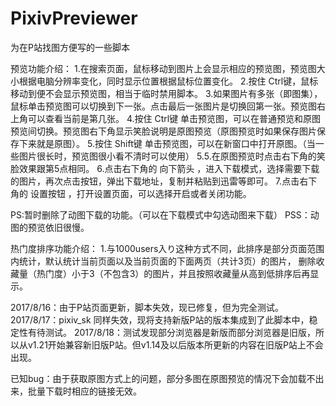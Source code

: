 # PixivPreviewer
为在P站找图方便写的一些脚本

预览功能介绍：
1.在搜索页面，鼠标移动到图片上会显示相应的预览图，预览图大小根据电脑分辨率变化，同时显示位置根据鼠标位置变化。
2.按住 Ctrl键，鼠标移动到便不会显示预览图，相当于临时禁用脚本。
3.如果图片有多张（即图集），鼠标单击预览图可以切换到下一张。点击最后一张图片是切换回第一张。预览图右上角可以查看当前是第几张。
4.按住 Ctrl键 单击预览图，可以在普通预览和原图预览间切换。预览图右下角显示笑脸说明是原图预览（原图预览时如果保存图片保存下来就是原图）。
5.按住 Shift键 单击预览图，可以在新窗口中打开原图。（当一些图片很长时，预览图很小看不清时可以使用）
5.5.在原图预览时点击右下角的笑脸效果跟第5点相同。
6.点击右下角的 向下箭头 ，进入下载模式，选择需要下载的图片，再次点击按钮，弹出下载地址，复制并粘贴到迅雷等即可。
7.点击右下角的 设置按钮 ，打开设置页面，可以选择开启或者关闭功能。

PS:暂时删除了动图下载的功能。（可以在下载模式中勾选动图来下载）
PSS：动图的预览依旧很慢。

热门度排序功能介绍：
1.与1000users入り这种方式不同，此排序是部分页面范围内统计，默认统计当前页面以及当前页面的下面两页（共计3页）的图片，
删除收藏量（热门度）小于3（不包含3）的图片，并且按照收藏量从高到低排序后再显示。

2017/8/16：由于P站页面更新，脚本失效，现已修复，但为完全测试。
2017/8/17：pixiv_sk 同样失效，现将支持新版P站的版本集成到了此脚本中，稳定性有待测试。
2017/8/18：测试发现部分浏览器是新版而部分浏览器是旧版，所以从v1.21开始兼容新旧版P站。但v1.14及以后版本所更新的内容在旧版P站上不会出现。

已知bug：由于获取原图方式上的问题，部分多图在原图预览的情况下会加载不出来，批量下载时相应的链接无效。
